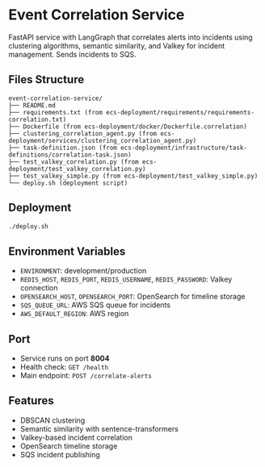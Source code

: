# Event Correlation Service

FastAPI service with LangGraph that correlates alerts into incidents using clustering algorithms, semantic similarity, and Valkey for incident management. Sends incidents to SQS.

## Files Structure
```
event-correlation-service/
├── README.md
├── requirements.txt (from ecs-deployment/requirements/requirements-correlation.txt)
├── Dockerfile (from ecs-deployment/docker/Dockerfile.correlation)
├── clustering_correlation_agent.py (from ecs-deployment/services/clustering_correlation_agent.py)
├── task-definition.json (from ecs-deployment/infrastructure/task-definitions/correlation-task.json)
├── test_valkey_correlation.py (from ecs-deployment/test_valkey_correlation.py)
├── test_valkey_simple.py (from ecs-deployment/test_valkey_simple.py)
└── deploy.sh (deployment script)
```

## Deployment
```bash
./deploy.sh
```

## Environment Variables
- `ENVIRONMENT`: development/production
- `REDIS_HOST`, `REDIS_PORT`, `REDIS_USERNAME`, `REDIS_PASSWORD`: Valkey connection
- `OPENSEARCH_HOST`, `OPENSEARCH_PORT`: OpenSearch for timeline storage
- `SQS_QUEUE_URL`: AWS SQS queue for incidents
- `AWS_DEFAULT_REGION`: AWS region

## Port
- Service runs on port **8004**
- Health check: `GET /health`
- Main endpoint: `POST /correlate-alerts`

## Features
- DBSCAN clustering
- Semantic similarity with sentence-transformers
- Valkey-based incident correlation
- OpenSearch timeline storage
- SQS incident publishing
